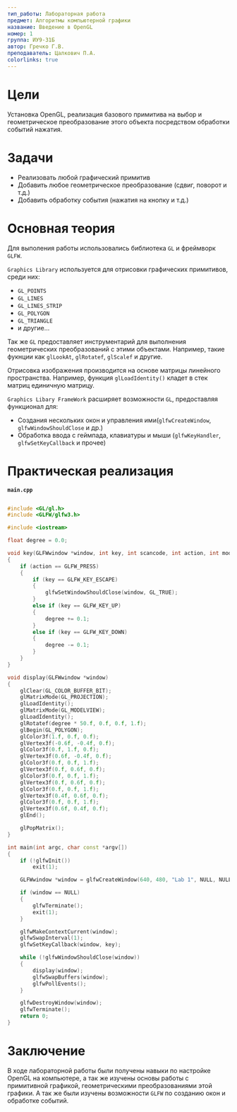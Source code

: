 ```yaml
---
тип_работы: Лабораторная работа
предмет: Алгоритмы компьютерной графики
название: Введение в OpenGL
номер: 1
группа: ИУ9-31Б
автор: Гречко Г.В.
преподаватель: Цалкович П.А.
colorlinks: true
---
```


# Цели

Установка OpenGL, реализация базового примитива на выбор и геометрическое преобразование
этого объекта посредством обработки событий нажатия.

# Задачи

- Реализовать любой графический примитив
- Добавить любое геометрическое преобразование (сдвиг, поворот
и т.д.)
- Добавить обработку события (нажатия на кнопку и т.д.)

# Основная теория

Для выполения работы использовались библиотека `GL` и фреймворк `GLFW`.

`Graphics Library` используется для отрисовки графических примитивов, среди них:

- `GL_POINTS`
- `GL_LINES`
- `GL_LINES_STRIP`
- `GL_POLYGON`
- `GL_TRIANGLE`
- и другие...

Так же `GL` предоставляет инструментарий для выполнения геометрических преобразований с этими объектами. Например, такие фукнции как `glLookAt`, `glRotatef`, `glScalef` и другие.

Отрисовка изображения производится на основе матрицы линейного пространства. Например, функция `glLoadIdentity()` кладет в стек матриц единичную матрицу.

`Graphics Libary FrameWork` расширяет возможности `GL`, предоставляя функционал для:

- Создания нескольких окон и управления ими(`glfwCreateWindow`, `glfwWindowShouldClose` и др.)
- Обработка ввода с геймпада, клавиатуры и мыши (`glfwKeyHandler`, `glfwSetKeyCallback` и прочее)

# Практическая реализация

**`main.cpp`**

```{.cpp .number-lines}

#include <GL/gl.h>
#include <GLFW/glfw3.h>

#include <iostream>

float degree = 0.0;

void key(GLFWwindow *window, int key, int scancode, int action, int mods)
{
    if (action == GLFW_PRESS)
    {
        if (key == GLFW_KEY_ESCAPE)
        {
            glfwSetWindowShouldClose(window, GL_TRUE);
        }
        else if (key == GLFW_KEY_UP)
        {
            degree += 0.1;
        }
        else if (key == GLFW_KEY_DOWN)
        {
            degree -= 0.1;
        }
    }
}

void display(GLFWwindow *window)
{
    glClear(GL_COLOR_BUFFER_BIT);
    glMatrixMode(GL_PROJECTION);
    glLoadIdentity();
    glMatrixMode(GL_MODELVIEW);
    glLoadIdentity();
    glRotatef(degree * 50.f, 0.f, 0.f, 1.f);
    glBegin(GL_POLYGON);
    glColor3f(1.f, 0.f, 0.f);
    glVertex3f(-0.6f, -0.4f, 0.f);
    glColor3f(0.f, 1.f, 0.f);
    glVertex3f(0.6f, -0.4f, 0.f);
    glColor3f(0.f, 0.f, 1.f);
    glVertex3f(0.f, 0.6f, 0.f);
    glColor3f(0.f, 0.f, 1.f);
    glVertex3f(0.f, 0.6f, 0.f);
    glColor3f(0.f, 0.f, 1.f);
    glVertex3f(0.4f, 0.6f, 0.f);
    glColor3f(0.f, 0.f, 1.f);
    glVertex3f(0.6f, 0.4f, 0.f);
    glEnd();

    glPopMatrix();
}

int main(int argc, char const *argv[])
{
    if (!glfwInit())
        exit(1);

    GLFWwindow *window = glfwCreateWindow(640, 480, "Lab 1", NULL, NULL);

    if (window == NULL)
    {
        glfwTerminate();
        exit(1);
    }

    glfwMakeContextCurrent(window);
    glfwSwapInterval(1);
    glfwSetKeyCallback(window, key);

    while (!glfwWindowShouldClose(window))
    {
        display(window);
        glfwSwapBuffers(window);
        glfwPollEvents();
    }

    glfwDestroyWindow(window);
    glfwTerminate();
    return 0;
}

```

# Заключение

В ходе лабораторной работы были получены навыки по настройке OpenGL на компьютере, а так же
изучены основы работы с примитивной графикой, геометрическими преобразованиями этой графики.
А так же были изучены возможности `GLFW` по созданию окон и обработке событий.
